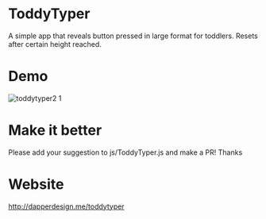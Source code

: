 # ToddyTyper
A simple app that reveals button pressed in large format for toddlers. Resets after certain height reached.
# Demo
![toddytyper2 1](https://cloud.githubusercontent.com/assets/26776748/26604045/a877b2ba-454e-11e7-8628-17d5163fadf8.gif)
# Make it better
Please add your suggestion to js/ToddyTyper.js and make a PR! Thanks
# Website
http://dapperdesign.me/toddytyper
